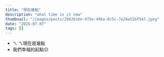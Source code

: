 ```yaml
---
title: "現在幾點"
description: "what time is it now"
thumbnail: "/images/posts/2962b16e-975e-496a-8c5c-7e28a52bf547.jpeg"
date: "2025-07-07"
tags: []
---
```

- ㄟ ㄟ現在是幾點
- 我們幸福的起點😔
